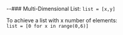 --### Multi-Dimensional List:
`list = [x,y]`

To achieve a list with x number of elements:\
`list = [0 for x in range(0,6)]`
